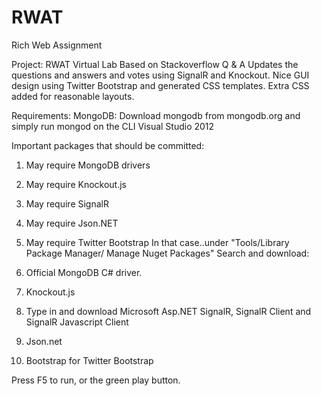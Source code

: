 RWAT
====

Rich Web Assignment

Project: RWAT Virtual Lab
Based on Stackoverflow Q & A
Updates the questions and answers and votes using SignalR and Knockout. 
Nice GUI design using Twitter Bootstrap and generated CSS templates.
Extra CSS added for reasonable layouts. 



Requirements:
MongoDB: Download mongodb from mongodb.org and simply run mongod on the CLI
Visual Studio 2012

Important packages that should be committed: 

1. May require MongoDB drivers
2. May require Knockout.js 
3. May require SignalR 
4. May require Json.NET 
5. May require Twitter Bootstrap 
In that case..under "Tools/Library Package Manager/ Manage Nuget Packages"
Search and download: 

1. Official MongoDB C# driver.
2. Knockout.js 
3. Type in and download Microsoft Asp.NET SignalR, SignalR Client and SignalR Javascript Client
4. Json.net
5. Bootstrap for Twitter Bootstrap

Press F5 to run, or the green play button. 

